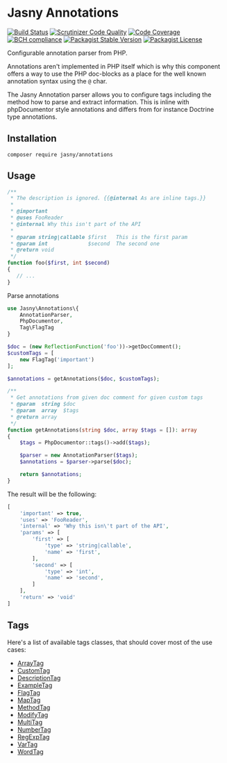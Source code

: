 Jasny Annotations
===

[![Build Status](https://travis-ci.org/jasny/annotations.svg?branch=master)](https://travis-ci.org/jasny/annotations)
[![Scrutinizer Code Quality](https://scrutinizer-ci.com/g/jasny/annotations/badges/quality-score.png?b=master)](https://scrutinizer-ci.com/g/jasny/annotations/?branch=master)
[![Code Coverage](https://scrutinizer-ci.com/g/jasny/annotations/badges/coverage.png?b=master)](https://scrutinizer-ci.com/g/jasny/annotations/?branch=master)
[![BCH compliance](https://bettercodehub.com/edge/badge/jasny/annotations?branch=master)](https://bettercodehub.com/)
[![Packagist Stable Version](https://img.shields.io/packagist/v/jasny/annotations.svg)](https://packagist.org/packages/jasny/annotations)
[![Packagist License](https://img.shields.io/packagist/l/jasny/annotations.svg)](https://packagist.org/packages/jasny/annotations)

Configurable annotation parser from PHP.

Annotations aren't implemented in PHP itself which is why this component offers a way to use the PHP doc-blocks as a
place for the well known annotation syntax using the `@` char.

The Jasny Annotation parser allows you to configure tags including the method how to parse and extract information. This
is inline with phpDocumentor style annotations and differs from for instance Doctrine type annotations.

Installation
---

    composer require jasny/annotations

Usage
---

```php
/**
 * The description is ignored. {{@internal As are inline tags.}}
 *
 * @important
 * @uses FooReader
 * @internal Why this isn't part of the API
 *
 * @param string|callable $first   This is the first param
 * @param int             $second  The second one
 * @return void
 */
function foo($first, int $second)
{
   // ...
}
```

Parse annotations

```php
use Jasny\Annotations\{
    AnnotationParser,
    PhpDocumentor,
    Tag\FlagTag
}

$doc = (new ReflectionFunction('foo'))->getDocComment();
$customTags = [
    new FlagTag('important')
];

$annotations = getAnnotations($doc, $customTags);

/**
 * Get annotations from given doc comment for given custom tags
 * @param  string $doc
 * @param  array  $tags
 * @return array
 */
function getAnnotations(string $doc, array $tags = []): array
{
    $tags = PhpDocumentor::tags()->add($tags);

    $parser = new AnnotationParser($tags);
    $annotations = $parser->parse($doc);

    return $annotations;
}
```

The result will be the following:

```php
[
    'important' => true,
    'uses' => 'FooReader',
    'internal' => 'Why this isn\'t part of the API',
    'params' => [
        'first' => [
            'type' => 'string|callable',
            'name' => 'first',
        ],
        'second' => [
            'type' => 'int',
            'name' => 'second',
        ]
    ],
    'return' => 'void'
]
```

Tags
---

Here's a list of available tags classes, that should cover most of the use cases:

* [ArrayTag](docs/tags/array.md)
* [CustomTag](docs/tags/custom.md)
* [DescriptionTag](docs/tags/description.md)
* [ExampleTag](docs/tags/example.md)
* [FlagTag](docs/tags/flag.md)
* [MapTag](docs/tags/map.md)
* [MethodTag](docs/tags/method.md)
* [ModifyTag](docs/tags/modify.md)
* [MultiTag](docs/tags/multi.md)
* [NumberTag](docs/tags/number.md)
* [RegExpTag](docs/tags/regexp.md)
* [VarTag](docs/tags/var.md)
* [WordTag](docs/tags/word.md)


